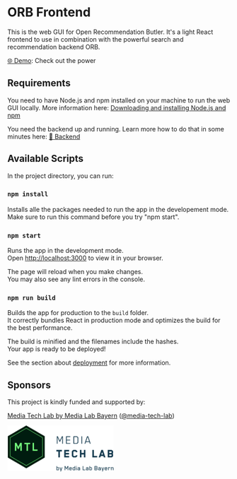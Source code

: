 # ORB Frontend
This is the web GUI for Open Recommendation Butler. It's a light React frontend to use in combination with the powerful search and recommendation backend ORB. 

<a href="https://open-recommendation-butler.tech/"> 🌐 Demo</a>: Check out the power

## Requirements

You need to have Node.js and npm installed on your machine to run the web GUI locally. More information here: [Downloading and installing Node.js and npm](https://docs.npmjs.com/downloading-and-installing-node-js-and-npm/)

You need the backend up and running. Learn more how to do that in some minutes here: <a href="https://open-recommendation-butler.github.io/orb-backend/">🔎 Backend</a>

## Available Scripts

In the project directory, you can run:

### `npm install`

Installs alle the packages needed to run the app in the developement mode. Make sure to run this command before you try "npm start".

### `npm start`

Runs the app in the development mode.\
Open [http://localhost:3000](http://localhost:3000) to view it in your browser.

The page will reload when you make changes.\
You may also see any lint errors in the console.

### `npm run build`

Builds the app for production to the `build` folder.\
It correctly bundles React in production mode and optimizes the build for the best performance.

The build is minified and the filenames include the hashes.\
Your app is ready to be deployed!

See the section about [deployment](https://facebook.github.io/create-react-app/docs/deployment) for more information.

## Sponsors

This project is kindly funded and supported by:

<a href="https://media-tech-lab.com">Media Tech Lab by Media Lab Bayern</a> (<a href="https://github.com/media-tech-lab">@media-tech-lab</a>)

<a href="https://media-tech-lab.com">
    <img src="https://github.com/media-tech-lab/.github/blob/main/assets/mtl-powered-by.png" width="240" title="Media Tech Lab powered by logo">
</a>
